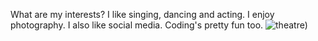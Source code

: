 What are my interests?
I like singing, dancing and acting.
I enjoy photography.
I also like social media.
Coding's pretty fun too.
![theatre](https://media.tacdn.com/media/attractions-splice-spp-674x446/06/74/aa/fc.jpg))
